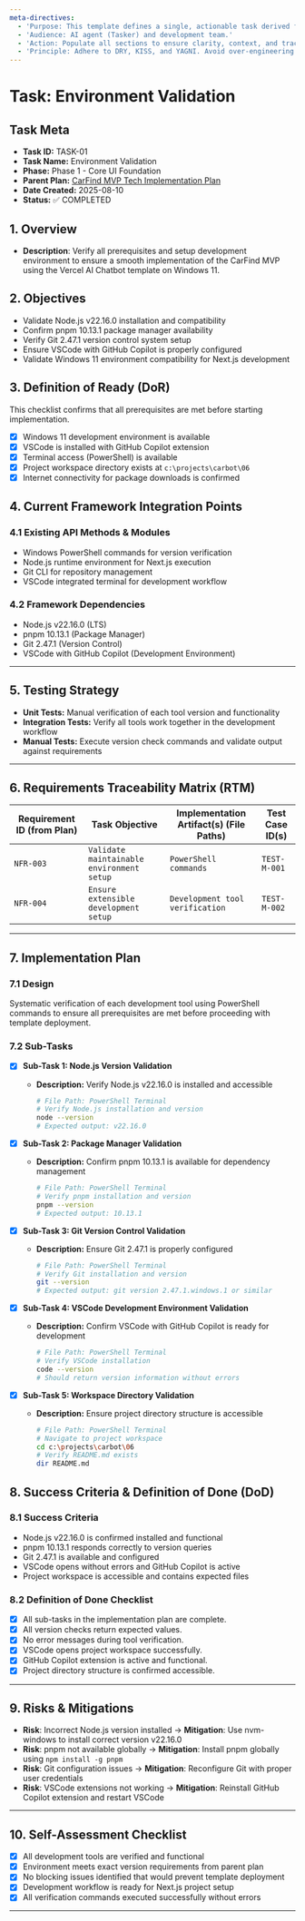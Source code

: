 ```yaml
---
meta-directives:
  - 'Purpose: This template defines a single, actionable task derived from a parent plan.'
  - 'Audience: AI agent (Tasker) and development team.'
  - 'Action: Populate all sections to ensure clarity, context, and traceability.'
  - 'Principle: Adhere to DRY, KISS, and YAGNI. Avoid over-engineering.'
---
```

# Task: Environment Validation

## Task Meta

- **Task ID:** TASK-01
- **Task Name:** Environment Validation
- **Phase:** Phase 1 - Core UI Foundation
- **Parent Plan:** [CarFind MVP Tech Implementation Plan](01_overview.md)
- **Date Created:** 2025-08-10
- **Status:** ✅ COMPLETED

## 1. Overview

- **Description**:
  Verify all prerequisites and setup development environment to ensure a smooth implementation of the CarFind MVP using the Vercel AI Chatbot template on Windows 11.

## 2. Objectives

- Validate Node.js v22.16.0 installation and compatibility
- Confirm pnpm 10.13.1 package manager availability
- Verify Git 2.47.1 version control system setup
- Ensure VSCode with GitHub Copilot is properly configured
- Validate Windows 11 environment compatibility for Next.js development

## 3. Definition of Ready (DoR)

This checklist confirms that all prerequisites are met before starting implementation.

- [x] Windows 11 development environment is available
- [x] VSCode is installed with GitHub Copilot extension
- [x] Terminal access (PowerShell) is available
- [x] Project workspace directory exists at `c:\projects\carbot\06`
- [x] Internet connectivity for package downloads is confirmed

## 4. Current Framework Integration Points

### 4.1 Existing API Methods & Modules

- Windows PowerShell commands for version verification
- Node.js runtime environment for Next.js execution
- Git CLI for repository management
- VSCode integrated terminal for development workflow

### 4.2 Framework Dependencies

- Node.js v22.16.0 (LTS)
- pnpm 10.13.1 (Package Manager)
- Git 2.47.1 (Version Control)
- VSCode with GitHub Copilot (Development Environment)

---

## 5. Testing Strategy

- **Unit Tests:** Manual verification of each tool version and functionality
- **Integration Tests:** Verify all tools work together in the development workflow
- **Manual Tests:** Execute version check commands and validate output against requirements

---

## 6. Requirements Traceability Matrix (RTM)

| Requirement ID (from Plan) | Task Objective | Implementation Artifact(s) (File Paths) | Test Case ID(s) |
| -------------------------- | -------------- | --------------------------------------- | --------------- |
| `NFR-003`                  | `Validate maintainable environment setup`  | `PowerShell commands`                    | `TEST-M-001`    |
| `NFR-004`                  | `Ensure extensible development setup`  | `Development tool verification`                   | `TEST-M-002`    |

---

## 7. Implementation Plan

### 7.1 Design

Systematic verification of each development tool using PowerShell commands to ensure all prerequisites are met before proceeding with template deployment.

### 7.2 Sub-Tasks

- [x] **Sub-Task 1: Node.js Version Validation**
  - **Description:** Verify Node.js v22.16.0 is installed and accessible

    ```bash
    # File Path: PowerShell Terminal
    # Verify Node.js installation and version
    node --version
    # Expected output: v22.16.0
    ```

- [x] **Sub-Task 2: Package Manager Validation**
  - **Description:** Confirm pnpm 10.13.1 is available for dependency management

    ```bash
    # File Path: PowerShell Terminal
    # Verify pnpm installation and version
    pnpm --version
    # Expected output: 10.13.1
    ```

- [x] **Sub-Task 3: Git Version Control Validation**
  - **Description:** Ensure Git 2.47.1 is properly configured

    ```bash
    # File Path: PowerShell Terminal
    # Verify Git installation and version
    git --version
    # Expected output: git version 2.47.1.windows.1 or similar
    ```

- [x] **Sub-Task 4: VSCode Development Environment Validation**
  - **Description:** Confirm VSCode with GitHub Copilot is ready for development

    ```bash
    # File Path: PowerShell Terminal
    # Verify VSCode installation
    code --version
    # Should return version information without errors
    ```

- [x] **Sub-Task 5: Workspace Directory Validation**
  - **Description:** Ensure project directory structure is accessible

    ```bash
    # File Path: PowerShell Terminal
    # Navigate to project workspace
    cd c:\projects\carbot\06
    # Verify README.md exists
    dir README.md
    ```

## 8. Success Criteria & Definition of Done (DoD)

### 8.1 Success Criteria

- Node.js v22.16.0 is confirmed installed and functional
- pnpm 10.13.1 responds correctly to version queries
- Git 2.47.1 is available and configured
- VSCode opens without errors and GitHub Copilot is active
- Project workspace is accessible and contains expected files

### 8.2 Definition of Done Checklist

- [x] All sub-tasks in the implementation plan are complete.
- [x] All version checks return expected values.
- [x] No error messages during tool verification.
- [x] VSCode opens project workspace successfully.
- [x] GitHub Copilot extension is active and functional.
- [x] Project directory structure is confirmed accessible.

---

## 9. Risks & Mitigations

- **Risk**: Incorrect Node.js version installed → **Mitigation**: Use nvm-windows to install correct version v22.16.0
- **Risk**: pnpm not available globally → **Mitigation**: Install pnpm globally using `npm install -g pnpm`
- **Risk**: Git configuration issues → **Mitigation**: Reconfigure Git with proper user credentials
- **Risk**: VSCode extensions not working → **Mitigation**: Reinstall GitHub Copilot extension and restart VSCode

---

## 10. Self-Assessment Checklist

- [x] All development tools are verified and functional
- [x] Environment meets exact version requirements from parent plan
- [x] No blocking issues identified that would prevent template deployment
- [x] Development workflow is ready for Next.js project setup
- [x] All verification commands executed successfully without errors

---

